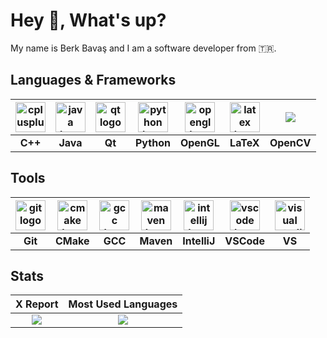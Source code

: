 # Hey 👋, What's up?

My name is Berk Bavaş and I am a software developer from  🇹🇷.

## Languages & Frameworks

| <img src="https://cdn.jsdelivr.net/gh/devicons/devicon/icons/cplusplus/cplusplus-original.svg" height="48" alt="cplusplus logo" />  |  <img src="https://cdn.jsdelivr.net/gh/devicons/devicon/icons/java/java-original.svg" height="48" alt="java logo" />  |  <img src="https://cdn.jsdelivr.net/gh/devicons/devicon/icons/qt/qt-original.svg" height="48" alt="qt logo" />  |  <img src="https://cdn.jsdelivr.net/gh/devicons/devicon/icons/python/python-original.svg" height="48" alt="python logo" />  |  <img src="https://cdn.jsdelivr.net/gh/devicons/devicon/icons/opengl/opengl-original.svg" height="48" alt="opengl logo" />  |  <img src="https://cdn.jsdelivr.net/gh/devicons/devicon/icons/latex/latex-original.svg" height="48" alt="latex logo" /> | <img src="https://cdn.jsdelivr.net/gh/devicons/devicon@latest/icons/opencv/opencv-original.svg" /> |
|:--------:|:--------:|:------:|:----------:|:----------:|:----------:|:---------:|
|  __C++__ | __Java__ | __Qt__ | __Python__ | __OpenGL__ |  __LaTeX__ |__OpenCV__ |

## Tools

| <img src="https://cdn.jsdelivr.net/gh/devicons/devicon/icons/git/git-original.svg" height="48" alt="git logo" />  |  <img src="https://cdn.jsdelivr.net/gh/devicons/devicon/icons/cmake/cmake-original.svg" height="48" alt="cmake logo"  />  |  <img src="https://cdn.jsdelivr.net/gh/devicons/devicon/icons/gcc/gcc-original.svg" height="48" alt="gcc logo" />  | <img src="https://cdn.jsdelivr.net/gh/devicons/devicon@latest/icons/maven/maven-original.svg" height="48" alt="maven logo"  /> | <img src="https://cdn.jsdelivr.net/gh/devicons/devicon/icons/intellij/intellij-original.svg" height="48" alt="intellij logo" /> | <img src="https://cdn.jsdelivr.net/gh/devicons/devicon/icons/vscode/vscode-original.svg" height="48" alt="vscode logo" />  |  <img src="https://cdn.jsdelivr.net/gh/devicons/devicon@latest/icons/visualstudio/visualstudio-plain.svg" height="48" alt="visual studio logo" /> | 
|:-------:|:---------:|:-------:|:---------:|:------------:|:----------:|:------:|
| __Git__ | __CMake__ | __GCC__ | __Maven__ | __IntelliJ__ | __VSCode__ | __VS__ |


## Stats
| X Report | Most Used Languages |
|:--------:|:-------------------:|
| <img src="https://github-readme-stats.vercel.app/api?username=berkbavas&hide_rank=false&theme=graywhite&locale=en&show_icons=true&hide_border=true&hide_title=true&count_private=true&disable_animations=true&text_bold=false&line_height=30&include_all_commits=true" /> | <img src="https://github-readme-stats.vercel.app/api/top-langs/?username=berkbavas&theme=vue&show_icons=true&hide_border=true&hide_title=true&disable_animations=true&langs_count=4" /> |


<!---
## 
<img src="https://visitor-badge.laobi.icu/badge?page_id=berkbavas.berkbavas&right_color=lightgrey&left_text=Profile%20Views%20%20" height="24" />
<img src="https://komarev.com/ghpvc/?username=berkbavas&color=lightgrey" height="0" />
--> 
